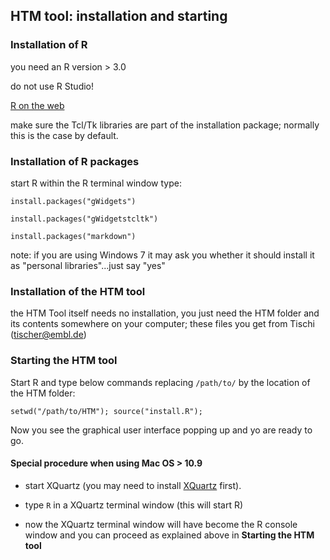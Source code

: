## HTM tool: installation and starting ##


### Installation of R ###

you need an R version > 3.0

do not use R Studio!

[R on the web](http://www.r-project.org/)

make sure the Tcl/Tk libraries are part of the installation package; normally this is the case by default.


### Installation of R packages ###

start R
within the R terminal window type:

`install.packages("gWidgets")`

`install.packages("gWidgetstcltk")`

`install.packages("markdown")`


note: if you are using Windows 7 it may ask you whether it should install it as "personal libraries"...just say "yes"


### Installation of the HTM tool ###

the HTM Tool itself needs no installation, you just need the HTM folder and its contents somewhere on your computer; these files you get from Tischi (tischer@embl.de)


### Starting the HTM tool ###

Start R and type below commands replacing `/path/to/` by the location of the HTM folder:

`setwd("/path/to/HTM"); source("install.R");`

Now you see the graphical user interface popping up and yo are ready to go. 

#### Special procedure when using Mac OS > 10.9 ####

- start XQuartz (you may need to install [XQuartz](https://xquartz.macosforge.org/landing/) first).

- type `R` in a XQuartz terminal window (this will start R)

- now the XQuartz terminal window will have become the R console window and you can proceed as explained above in __Starting the HTM tool__ 